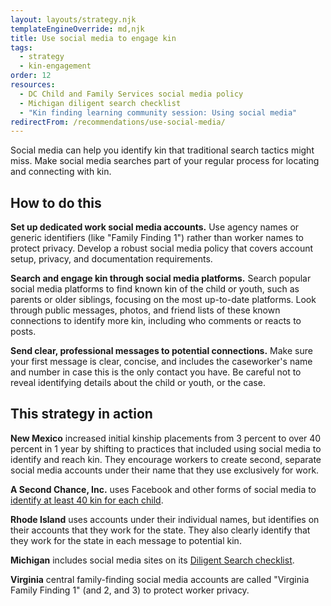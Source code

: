 ```yaml
---
layout: layouts/strategy.njk
templateEngineOverride: md,njk
title: Use social media to engage kin
tags:
  - strategy
  - kin-engagement
order: 12
resources:
  - DC Child and Family Services social media policy
  - Michigan diligent search checklist
  - "Kin finding learning community session: Using social media"
redirectFrom: /recommendations/use-social-media/
---
```

Social media can help you identify kin that traditional search tactics might miss. Make social media searches part of your regular process for locating and connecting with kin.

## How to do this

**Set up dedicated work social media accounts.** Use agency names or generic identifiers (like "Family Finding 1") rather than worker names to protect privacy. Develop a robust social media policy that covers account setup, privacy, and documentation requirements.

**Search and engage kin through social media platforms.** Search popular social media platforms to find known kin of the child or youth, such as parents or older siblings, focusing on the most up-to-date platforms. Look through public messages, photos, and friend lists of these known connections to identify more kin, including who comments or reacts to posts.

**Send clear, professional messages to potential connections.** Make sure your first message is clear, concise, and includes the caseworker's name and number in case this is the only contact you have. Be careful not to reveal identifying details about the child or youth, or the case.

## This strategy in action

**New Mexico** increased initial kinship placements from 3 percent to over 40 percent in 1 year by shifting to practices that included using social media to identify and reach kin. They encourage workers to create second, separate social media accounts under their name that they use exclusively for work.

**A Second Chance, Inc.** uses Facebook and other forms of social media to [identify at least 40 kin for each child](https://www.asecondchance-kinship.com/programs-services/philadelphia/support-services/family-finding/). 

**Rhode Island** uses accounts under their individual names, but identifies on their accounts that they work for the state. They also clearly identify that they work for the state in each message to potential kin.

**Michigan** includes social media sites on its [Diligent Search checklist](https://view.officeapps.live.com/op/view.aspx?src=https%3A%2F%2Fwww.michigan.gov%2Fmdhhs%2F-%2Fmedia%2FProject%2FWebsites%2Fmdhhs%2FDoing-Business-with-MDHHS%2FContract-and-Subrecipient-Resources%2FFoster-Care-Forms%2FDHS-0991.dot%3Frev%3Dfa425292062744dfa643ad9bce715742%26hash%3DD65CDDE85BE1AF1DAE5F86FA20C24EEA&wdOrigin=BROWSELINK). 

**Virginia** central family-finding social media accounts are called "Virginia Family Finding 1" (and 2, and 3) to protect worker privacy.[](https://www.gksnetwork.org/resources/kin-mobilization-learning-collaborative/)